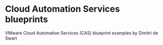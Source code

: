 # Cloud Automation Services blueprints
VMware Cloud Automation Services (CAS) blueprint examples by Dimitri de Swart